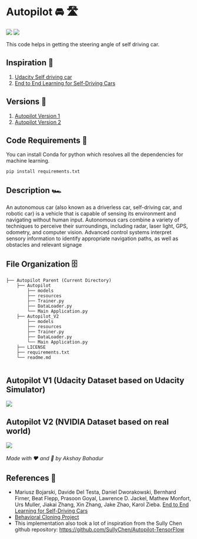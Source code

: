 # Autopilot 🚘 🛣️
[![](https://img.shields.io/github/license/sourcerer-io/hall-of-fame.svg?colorB=ff0000)](https://github.com/akshaybahadur21/Autopilot/blob/master/LICENSE.txt)  [![](https://img.shields.io/badge/Akshay-Bahadur-brightgreen.svg?colorB=ff0000)](https://akshaybahadur.com)

This code helps in getting the steering angle of self driving car. 

## Inspiration 🗼

1) [Udacity Self driving car](https://github.com/udacity/CarND-Behavioral-Cloning-P3)
2) [End to End Learning for Self-Driving Cars](https://devblogs.nvidia.com/deep-learning-self-driving-cars/)

## Versions 🗽

1) [Autopilot Version 1](https://github.com/akshaybahadur21/Autopilot)
2) [Autopilot Version 2](https://github.com/akshaybahadur21/Autopilot/tree/master/Autopilot_V2)

## Code Requirements 🦄
You can install Conda for python which resolves all the dependencies for machine learning.

`pip install requirements.txt`

## Description 🏎️
An autonomous car (also known as a driverless car, self-driving car, and robotic car) is a vehicle that is capable of sensing its environment and navigating without human input. Autonomous cars combine a variety of techniques to perceive their surroundings, including radar, laser light, GPS, odometry, and computer vision. Advanced control systems interpret sensory information to identify appropriate navigation paths, as well as obstacles and relevant signage

## File Organization 🗄️

```shell
├── Autopilot Parent (Current Directory)
    ├── Autopilot
        ├── models 
        ├── resources
        ├── Trainer.py
        ├── DataLoader.py
        └── Main Application.py
    ├── Autopilot_V2
        ├── models 
        ├── resources
        ├── Trainer.py
        ├── DataLoader.py
        └── Main Application.py
    ├── LICENSE
    ├── requirements.txt
    └── readme.md
        
```

## Autopilot V1 (Udacity Dataset based on Udacity Simulator)
<img src="https://github.com/akshaybahadur21/BLOB/blob/master/final.gif">

## Autopilot V2 (NVIDIA Dataset based on real world)
<img src="https://github.com/akshaybahadur21/BLOB/blob/master/v2.gif">

###### Made with ❤️ and 🦙 by Akshay Bahadur


## References 🔱
 
 - Mariusz Bojarski, Davide Del Testa, Daniel Dworakowski, Bernhard Firner, Beat Flepp, Prasoon Goyal, Lawrence D. Jackel, Mathew Monfort, Urs Muller, Jiakai Zhang, Xin Zhang, Jake Zhao, Karol Zieba. [End to End Learning for Self-Driving Cars](https://arxiv.org/abs/1604.07316)
 - [Behavioral Cloning Project](https://github.com/udacity/CarND-Behavioral-Cloning-P3) 
 - This implementation also took a lot of inspiration from the Sully Chen github repository: https://github.com/SullyChen/Autopilot-TensorFlow  
